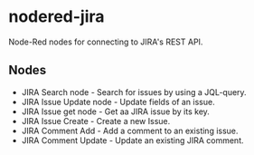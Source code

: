 # nodered-jira
Node-Red nodes for connecting to JIRA's REST API.

## Nodes
* JIRA Search node - Search for issues by using a JQL-query.
* JIRA Issue Update node - Update fields of an issue.
* JIRA Issue get node - Get aa JIRA issue by its key.
* JIRA Issue Create - Create a new Issue.
* JIRA Comment Add - Add a comment to an existing issue.
* JIRA Comment Update - Update an existing JIRA comment.

